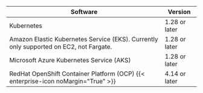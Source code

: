 | Software                                                                               | Version       |
| -------------------------------------------------------------------------------------- | ------------- |
| Kubernetes                                                                             | 1.28 or later |
| Amazon Elastic Kubernetes Service (EKS). Currently only supported on EC2, not Fargate. | 1.28 or later |
| Microsoft Azure Kubernetes Service (AKS)                                               | 1.28 or later |
| RedHat OpenShift Container Platform (OCP) {{< enterprise-icon noMargin="True" >}}      | 4.14 or later |
